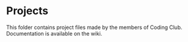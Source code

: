 # Projects
This folder contains project files made by the members of Coding Club. Documentation is available on the wiki.
